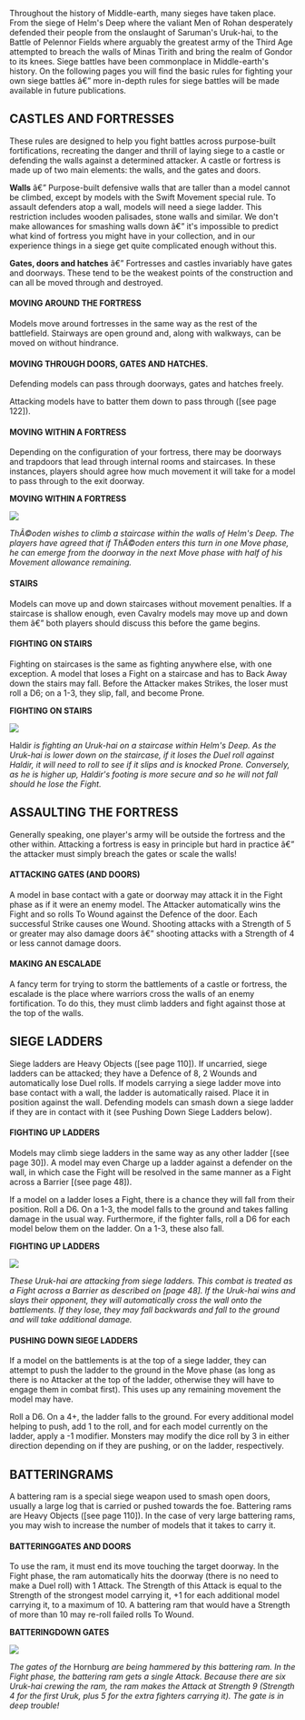 ﻿Throughout the history of Middle-earth, many sieges have taken place. From the siege of Helm's Deep where the valiant Men of Rohan desperately defended their people from the onslaught of Saruman's Uruk-hai, to the Battle of Pelennor Fields where arguably the greatest army of the Third Age attempted to breach the walls of Minas Tirith and  bring the realm of Gondor to its knees. Siege battles have been commonplace in Middle-earth's history. On the following  pages you will find the basic rules for fighting your own siege battles â€” more in-depth rules for siege battles will be made  available in future publications.

## CASTLES AND FORTRESSES

These rules are designed to help you fight battles across purpose-built fortifications, recreating the danger and thrill of laying siege to a castle or defending the walls against a determined attacker. A castle or fortress is made up of two main elements: the walls, and the gates and doors.

**Walls** â€” Purpose-built defensive walls that are taller than a model cannot be climbed, except by models with the Swift Movement special rule. To assault defenders atop a wall, models will need a siege ladder. This restriction includes wooden palisades, stone walls and similar. We don't make allowances for smashing walls down â€” it's impossible to predict what kind of fortress you might have in your collection, and in our experience things in a siege get quite complicated enough without this.

**Gates, doors and hatches** â€” Fortresses and castles invariably have gates and doorways. These tend to be the weakest points of the construction and can all be moved through and destroyed.

#### MOVING AROUND THE FORTRESS

Models move around fortresses in the same way as the rest of the battlefield. Stairways are open ground and, along with walkways, can be moved on without hindrance.

#### MOVING THROUGH DOORS, GATES AND HATCHES.

Defending models can pass through doorways, gates and hatches freely.

Attacking models have to batter them down to pass through ([see page 122]).

#### MOVING WITHIN A FORTRESS

Depending on the configuration of your fortress, there may be doorways and trapdoors that lead through internal rooms and staircases. In these instances, players should agree how much movement it will take for a model to pass through to the exit doorway.

**MOVING WITHIN A FORTRESS**

![](../media/rules_manual/moving_within_a_fortress_1.jpg)

*ThÃ©oden wishes to climb a staircase within the walls of Helm's Deep. The players have agreed that if ThÃ©oden enters this turn in one Move phase, he can emerge from the doorway in the next Move phase with half of his Movement allowance remaining.*

#### STAIRS

Models can move up and down staircases without movement penalties. If a staircase is shallow enough, even Cavalry models may move up and down
them â€” both players should discuss this before the game begins.

#### FIGHTING ON STAIRS

Fighting on staircases is the same as fighting anywhere else, with one exception. A model that loses a Fight on a staircase and has to Back Away down the stairs may fall. Before the Attacker makes Strikes, the loser must roll a D6; on a 1-3, they slip, fall, and become Prone.

**FIGHTING ON STAIRS**

![](../media/rules_manual/fighting_on_stairs_1.jpg)

Haldir *is fighting an Uruk-hai on a staircase within Helm's Deep. As the Uruk-hai is lower down on the staircase, if it loses the Duel roll against Haldir, it will need to roll to see if it slips and is knocked Prone. Conversely, as he is higher up, Haldir's footing is more secure and so he will not fall should he lose the Fight.*

## ASSAULTING THE FORTRESS

Generally speaking, one player's army will be outside the fortress and the other within. Attacking a fortress is easy in principle but hard in practice â€” the attacker must simply breach the gates or scale the walls!

#### ATTACKING GATES (AND DOORS)

A model in base contact with a gate or doorway may attack it in the Fight phase as if it were an enemy model. The Attacker automatically wins the Fight and so rolls To Wound against the Defence of the door. Each successful Strike causes one Wound. Shooting attacks with a Strength of 5 or greater may also damage doors â€” shooting attacks with a Strength of 4 or less cannot damage doors.

#### MAKING AN ESCALADE

A fancy term for trying to storm the battlements of a castle or fortress, the escalade is the place where warriors cross the walls of an enemy fortification. To do this, they must climb ladders and fight against those at the top of the walls.

## SIEGE LADDERS

Siege ladders are Heavy Objects ([see page 110]). If uncarried, siege ladders can be attacked; they have a Defence of 8, 2 Wounds and automatically lose Duel rolls. If models carrying a siege ladder move into base contact with a wall, the ladder is automatically raised. Place it in position against the wall. Defending models can smash down a siege ladder if they are in contact with it (see Pushing Down Siege Ladders below).

#### FIGHTING UP LADDERS 

Models may climb siege ladders in the same way as any other ladder [(see page 30]). A model may even Charge up a ladder against a defender on the wall, in which case the Fight will be resolved in the same manner as a Fight across a Barrier [(see page 48]).

If a model on a ladder loses a Fight, there is a chance they will fall   from their position. Roll a D6. On a 1-3, the model falls to the   ground and takes falling damage in the usual way. Furthermore, if the fighter falls, roll a D6 for each model below them on the ladder. On a 1-3, these also fall.

**FIGHTING UP LADDERS**

![](../media/rules_manual/fighting_up_ladders_1.jpg)

*These Uruk-hai are attacking from siege ladders. This combat is treated as a Fight across a Barrier as described on [page 48]. If the Uruk-hai wins and slays their opponent, they will automatically cross the wall onto the battlements. If they lose, they may fall backwards and fall to the ground and will take additional damage.*

#### PUSHING DOWN SIEGE LADDERS

If a model on the battlements is at the top of a siege ladder, they can attempt to push the ladder to the ground in the Move phase (as long as there is no Attacker at the top of the ladder, otherwise they will have to engage them in combat first). This uses up any remaining movement the model may have.

Roll a D6. On a 4+, the ladder falls to the ground. For every additional model helping to push, add 1 to the roll, and for each model currently on the ladder, apply a -1 modifier. Monsters may modify the dice roll by 3 in either direction depending on if they are pushing, or on the ladder, respectively.

## BATTERINGRAMS

A battering ram is a special siege weapon used to smash open doors, usually a large log that is carried or pushed towards the foe. Battering rams are Heavy Objects ([see page 110]). In the case of very large battering rams, you may wish to increase the number of models that it takes to carry it.

#### BATTERINGGATES AND DOORS

To use the ram, it must end its move touching the target doorway. In the Fight phase, the ram automatically hits the doorway (there is no need to make a Duel roll) with 1 Attack. The Strength of this Attack is equal to the Strength of the strongest model carrying it, +1 for each additional model carrying it, to a maximum of 10. A battering ram that would have a Strength of more than 10 may re-roll failed rolls To Wound.

**BATTERINGDOWN GATES**

![](../media/rules_manual/batteringdown_gates_1.jpg)

*The gates of the* Hornburg *are being hammered by this battering ram. In the Fight phase, the battering ram gets a single Attack. Because there are six Uruk-hai crewing the ram, the ram makes the Attack at Strength 9 (Strength 4 for the first Uruk, plus 5 for the extra fighters carrying it). The gate is in deep trouble!*
